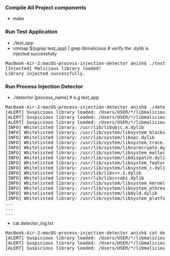 ### Compile All Project components

- make

### Run Test Application

- ./test_app
-  vmmap $(pgrep test_app) | grep libmalicious # verify the .dylib is injected successfully

<pre>
MacBook-Air-2:macOS-process-injection-detector anish$ ./test_app
[Injected] Malicious library loaded!
Library injected successfully.
</pre>

### Run Process Injection Detector

- ./detector [process_name] # e.g test_app

<pre>
MacBook-Air-2:macOS-process-injection-detector anish$ ./detector test_app
[ALERT] Suspicious library loaded: /Users/USER/*/libmalicious.dylib in PID 52516
[ALERT] Suspicious library loaded: /Users/USER/*/libmalicious.dylib in PID 52516
[ALERT] Suspicious library loaded: /Users/USER/*/libmalicious.dylib in PID 52516
[INFO] Whitelisted library: /usr/lib/libobjc.A.dylib
[INFO] Whitelisted library: /usr/lib/system/libsystem_blocks.dylib
[INFO] Whitelisted library: /usr/lib/system/libxpc.dylib
[INFO] Whitelisted library: /usr/lib/system/libsystem_trace.dylib
[INFO] Whitelisted library: /usr/lib/system/libcorecrypto.dylib
[INFO] Whitelisted library: /usr/lib/system/libsystem_malloc.dylib
[INFO] Whitelisted library: /usr/lib/system/libdispatch.dylib
[INFO] Whitelisted library: /usr/lib/system/libsystem_featureflags.dylib
[INFO] Whitelisted library: /usr/lib/system/libsystem_c.dylib
[INFO] Whitelisted library: /usr/lib/libc++.1.dylib
[INFO] Whitelisted library: /usr/lib/libc++abi.dylib
[INFO] Whitelisted library: /usr/lib/system/libsystem_kernel.dylib
[INFO] Whitelisted library: /usr/lib/system/libsystem_pthread.dylib
[INFO] Whitelisted library: /usr/lib/system/libdyld.dylib
[INFO] Whitelisted library: /usr/lib/system/libsystem_platform.dylib
...
...
...
</pre>

- cat detector_log.txt

<pre>
MacBook-Air-2:macOS-process-injection-detector anish$ cat detector_log.txt 
[ALERT] Suspicious library loaded: /Users/USER/*/libmalicious.dylib in PID 52516
[ALERT] Suspicious library loaded: /Users/USER/*/libmalicious.dylib in PID 52516
[ALERT] Suspicious library loaded: /Users/USER/*/libmalicious.dylib in PID 52516
</pre>
